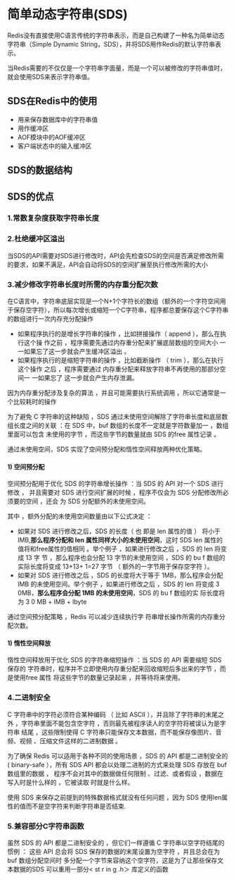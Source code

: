 # 简单动态字符串(SDS)

Redis没有直接使用C语言传统的字符串表示，而是自己构建了一种名为简单动态字符串（Simple Dynamic String，SDS），并将SDS用作Redis的默认字符串表示。

当Redis需要的不仅仅是一个字符串字面量，而是一个可以被修改的字符串值时，就会使用SDS来表示字符串值。

## SDS在Redis中的使用

- 用来保存数据库中的字符串值
- 用作缓冲区
- AOF模块中的AOF缓冲区
- 客户端状态中的输入缓冲区

## SDS的数据结构

## SDS的优点

### 1.常数复杂度获取字符串长度

### 2.杜绝缓冲区溢出

当SDS的API需要对SDS进行修改时，API会先检查SDS的空间是否满足修改所需的要求，如果不满足，API会自动将SDS的空间扩展至执行修改所需的大小

### 3.减少修改字符串长度时所需的内存重分配次数

在C语言中，字符串底层实现是一个N+1个字符长的数组（额外的一个字符空间用于保存空字符），所以每次增长或缩短一个C字符串，程序都总要保存这个C字符串的数组进行一次内存充分配操作

- 如果程序执行的是增长字符串的操作 ，比如拼接操作（ append ），那么在执行这个操 作之前 ，程序需要先通过内存重分配来扩展底层数组的空间大小 一一如果忘了这一步就会产生缓冲区溢出 。
- 如果程序执行的是缩短字符串的操作 ，比如截断操作 （ trim ），那么在执行这个操作 之后 ，程序需要通过 内存重分配来释放字符串不再使用的那部分空间一 一如果忘了 这一步就会产生内存泄漏。
  
因为内存重分配涉及复杂的算法  ，并且可能需要执行系统调用 ，所以它通常是一个比较耗时的操作

为了避免 C 字符串的这种缺陷 ，SDS 通过未使用空间解除了字符串长度和底层数组长度之间的关联 ：在 SDS 中，buf 数组的长度不一定就是字符数量加一 ，数组里面可以包含 未使用的字节 ，而这些字节的数量就由 SDS 的free 属性记录 。

通过未使用空间，SDS 实现了空间预分配和惰性空间释放两种优化策略。

#### 1) 空间预分配

空间预分配用于优化 SDS 的字符串增长操作 ：当 SDS 的 API 对一个 SDS 进行修改 ， 并且需要对 SDS 进行空间扩展的时候 ，程序不仅会为 SDS 分配修改所必须要的空间 ，还会 为 SDS 分配额外的未使用空间。

其中 ，额外分配的未使用空间数量由以下公式决定 ：

- 如果对 SDS 进行修改之后，SDS 的长度（ 也 即是 len 属性的值 ） 将小于 lMB,**那么程序分配和 len 属性同样大小的未使用空间**，这时 SDS len 属性的值将和free属性的值相同 。举个例子 ，如果进行修改之后 ，SDS 的 len 将变成 13 字 节 ，那么程序也会分配 13 字节的未使用空间 ，SDS 的 bu f 数组的实际长度将变成 13+13+ 1=27 字节 （ 额外的一字节用于保存空字符 ）。
- 如果对 SDS 进行修改之后 ，SDS 的长度将大于等于 1MB，那么程序会分配 lMB 的未使用空间。举个例子 ，如果进行修改之后 ，SDS 的 len 将变成 3 0MB，**那么程序会分配 1MB 的未使用空间**，SDS 的 bu f 数组的实
际长度将为 3 0 MB  + lMB  + lbyte

通过空间预分配策略 ，Redis 可以减少连续执行字 符串增长操作所需的内存重分配次数。

#### 1) 惰性空间释放

惰性空间释放用于优化 SDS 的字符串缩短操作 ：当 SDS 的 API 需要缩短 SDS 保存的 字符串时，程序并不立即使用内存重分配来回收缩短后多出来的字节 ，而是使用free 属性 将这些字节的数量记录起来 ，并等待将来使用。

### 4.二进制安全

C 字符串中的字符必须符合某种编码 （ 比如 ASCII ），并且除了字符串的末尾之外 ，字符串里面不能包含空字符 ，否则最先被程序读人的空字符将被误认为是字符串 结尾 ，这些限制使得 C 字符串只能保存文本数据，而不能保存像图片、音频、视频 、压缩文件这样的二进制数据 。

为了确保 Redis 可以适用于各种不同的使用场景 ，SDS  的 API  都是二进制安全的( binary-safe ），所有 SDS API 都会以处理二进制的方式来处理 SDS 存放在 buf数组里的数据 ， 程序不会对其中的数据做任何限制 、过滤、或者假设 ，数据在写入时是什么样的 ，它被读取 时就是什么样。

使用 SDS 来保存之前提到的特殊数据格式就没有任何问题 ，因为 SDS 使用len属性的值而不是空字符来判断字符串是否结束.

### 5.兼容部分C字符串函数

虽然 SDS 的 API 都是二进制安全的 ，但它们一样遵循 C 字符串以空字符结尾的惯例 ： 这些 API 总会将 SDS 保存的数据的末尾设置为空字符 ，并且总会在为 buf 数组分配空间时 多分配一个字节来容纳这个空字符，这是为了让那些保存文本数据的SDS 可以重用一部分< st r in g .h＞ 库定义的函数
